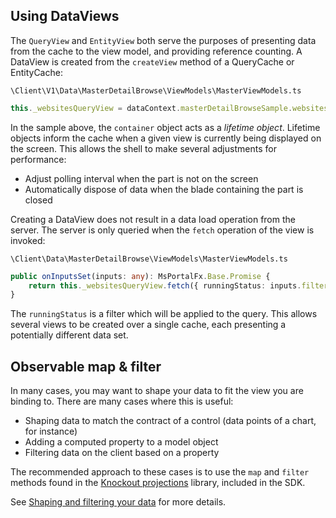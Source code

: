 
## Using DataViews

The `QueryView` and `EntityView` both serve the purposes of presenting data from the cache to the view model, and providing reference counting. A DataView is created from the `createView` method of a QueryCache or EntityCache:
<!-- TODO:  Determine the location of these samples; the code does not appear to exist. -->
`\Client\V1\Data\MasterDetailBrowse\ViewModels\MasterViewModels.ts`

```ts
this._websitesQueryView = dataContext.masterDetailBrowseSample.websitesQuery.createView(container);
```

In the sample above, the `container` object acts as a *lifetime object*. Lifetime objects inform the cache when a given view is currently being displayed on the screen. This allows the shell to make several adjustments for performance:

- Adjust polling interval when the part is not on the screen
- Automatically dispose of data when the blade containing the part is closed

Creating a DataView does not result in a data load operation from the server. The server is only queried when the `fetch` operation of the view is invoked:

`\Client\Data\MasterDetailBrowse\ViewModels\MasterViewModels.ts`

```ts
public onInputsSet(inputs: any): MsPortalFx.Base.Promise {
    return this._websitesQueryView.fetch({ runningStatus: inputs.filterRunningStatus.value });
}
```

The `runningStatus` is a filter which will be applied to the query. This allows several views to be created over a single cache, each presenting a potentially different data set.

## Observable map & filter

In many cases, you may want to shape your data to fit the view you are binding to. There are many cases where this is useful:

- Shaping data to match the contract of a control (data points of a chart, for instance)
- Adding a computed property to a model object
- Filtering data on the client based on a property

The recommended approach to these cases is to use the `map` and `filter` methods found in the <a href="https://github.com/stevesanderson/knockout-projections" target="_blank">Knockout projections</a> library, included in the SDK.

See [Shaping and filtering your data](./portalfx-data-projections.md) for more details.

<!--
    Base.Net.Ajax
-->
